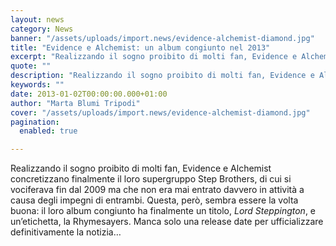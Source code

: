 ```yaml
---
layout: news
category: News
banner: "/assets/uploads/import.news/evidence-alchemist-diamond.jpg"
title: "Evidence e Alchemist: un album congiunto nel 2013"
excerpt: "Realizzando il sogno proibito di molti fan, Evidence e Alchemist concretizzano finalmente il loro supergruppo Step Brothers, di cui si vociferava fin dal 2009 ma che non era mai entrato davvero in attività a causa degli impegni di entrambi. Questa, però, sembra essere la volta buona: il loro album congiunto ha finalmente un titolo, Lord [&hellip"
quote: ""
description: "Realizzando il sogno proibito di molti fan, Evidence e Alchemist concretizzano finalmente il loro supergruppo Step Brothers, di cui si vociferava fin dal 2009 ma che non era mai entrato davvero in attività a causa degli impegni di entrambi. Questa, però, sembra essere la volta buona: il loro album congiunto ha finalmente un titolo, Lord [&hellip"
keywords: ""
date: 2013-01-02T00:00:00.000+01:00
author: "Marta Blumi Tripodi"
cover: "/assets/uploads/import.news/evidence-alchemist-diamond.jpg"
pagination:
  enabled: true

---
```


Realizzando il sogno proibito di molti fan, Evidence e Alchemist concretizzano finalmente il loro supergruppo Step Brothers, di cui si vociferava fin dal 2009 ma che non era mai entrato davvero in attività a causa degli impegni di entrambi. Questa, però, sembra essere la volta buona: il loro album congiunto ha finalmente un titolo, _Lord Steppington_, e un’etichetta, la Rhymesayers. Manca solo una release date per ufficializzare definitivamente la notizia…